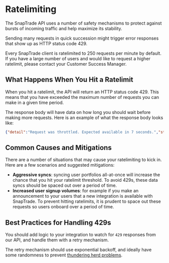# Ratelimiting

The SnapTrade API uses a number of safety mechanisms to protect against bursts of incoming traffic and help maximize its stability.

Sending many requests in quick succession might trigger error responses that show up as HTTP status code 429.

Every SnapTrade client is ratelimited to 250 requests per minute by default. If you have a large number of users and would like to request a higher ratelimit, please contact your Customer Success Manager.

## What Happens When You Hit a Ratelimit

When you hit a ratelimit, the API will return an HTTP status code 429. This means that you have exceeded the maximum number of requests you can make in a given time period.

The response body will have data on how long you should wait before making more requests. Here is an example of what the response body looks like:

```json
{"detail":"Request was throttled. Expected available in 7 seconds.","status_code":429,"code":"0000"}
```


## Common Causes and Mitigations

There are a number of situations that may cause your ratelimiting to kick in. Here are a few scenarios and suggested mitigations:

- **Aggressive syncs**: syncing user portfolios all-at-once will increase the chance that you hit your ratelimit threshold. To avoid 429s, these data syncs should be spaced out over a period of time.
- **Increased user signup volumes**: for example if you make an announcement to your users that a new integration is available with SnapTrade. To prevent hitting ratelimits, it is prudent to space out these requests so users onboard over a period of time.

## Best Practices for Handling 429s

You should add logic to your integration to watch for `429` responses from our API, and handle them with a retry mechanism.

The retry mechanism should use exponential backoff, and ideally have some randomness to prevent [thundering herd problems](https://en.wikipedia.org/wiki/Thundering_herd_problem).
